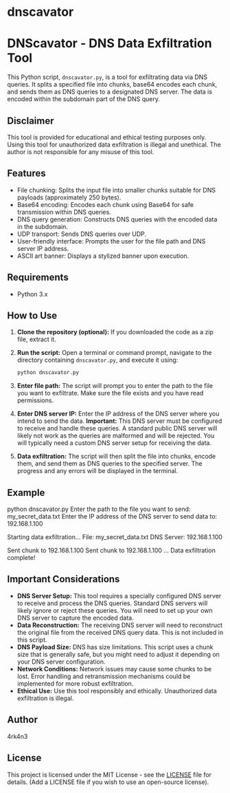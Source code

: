 # dnscavator
# DNScavator - DNS Data Exfiltration Tool

This Python script, `dnscavator.py`, is a tool for exfiltrating data via DNS queries. It splits a specified file into chunks, base64 encodes each chunk, and sends them as DNS queries to a designated DNS server.  The data is encoded within the subdomain part of the DNS query.

## Disclaimer

This tool is provided for educational and ethical testing purposes only. Using this tool for unauthorized data exfiltration is illegal and unethical. The author is not responsible for any misuse of this tool.

## Features

*   File chunking: Splits the input file into smaller chunks suitable for DNS payloads (approximately 250 bytes).
*   Base64 encoding: Encodes each chunk using Base64 for safe transmission within DNS queries.
*   DNS query generation: Constructs DNS queries with the encoded data in the subdomain.
*   UDP transport: Sends DNS queries over UDP.
*   User-friendly interface: Prompts the user for the file path and DNS server IP address.
*   ASCII art banner: Displays a stylized banner upon execution.

## Requirements

*   Python 3.x

## How to Use

1.  **Clone the repository (optional):** If you downloaded the code as a zip file, extract it.

2.  **Run the script:** Open a terminal or command prompt, navigate to the directory containing `dnscavator.py`, and execute it using:

    ```bash
    python dnscavator.py
    ```

3.  **Enter file path:** The script will prompt you to enter the path to the file you want to exfiltrate.  Make sure the file exists and you have read permissions.

4.  **Enter DNS server IP:**  Enter the IP address of the DNS server where you intend to send the data.  **Important:** This DNS server must be configured to receive and handle these queries.  A standard public DNS server will likely not work as the queries are malformed and will be rejected.  You will typically need a custom DNS server setup for receiving the data.

5.  **Data exfiltration:** The script will then split the file into chunks, encode them, and send them as DNS queries to the specified server. The progress and any errors will be displayed in the terminal.

## Example

python dnscavator.py
Enter the path to the file you want to send: my_secret_data.txt
Enter the IP address of the DNS server to send data to: 192.168.1.100

Starting data exfiltration...
File: my_secret_data.txt
DNS Server: 192.168.1.100

Sent chunk to 192.168.1.100
Sent chunk to 192.168.1.100
...
Data exfiltration complete!


## Important Considerations

*   **DNS Server Setup:**  This tool requires a specially configured DNS server to receive and process the DNS queries.  Standard DNS servers will likely ignore or reject these queries.  You will need to set up your own DNS server to capture the encoded data.
*   **Data Reconstruction:**  The receiving DNS server will need to reconstruct the original file from the received DNS query data.  This is not included in this script.
*   **DNS Payload Size:**  DNS has size limitations. This script uses a chunk size that is generally safe, but you might need to adjust it depending on your DNS server configuration.
*   **Network Conditions:**  Network issues may cause some chunks to be lost.  Error handling and retransmission mechanisms could be implemented for more robust exfiltration.
*   **Ethical Use:**  Use this tool responsibly and ethically.  Unauthorized data exfiltration is illegal.

## Author

4rk4n3

## License

This project is licensed under the MIT License - see the [LICENSE](LICENSE) file for details.  (Add a LICENSE file if you wish to use an open-source license).
